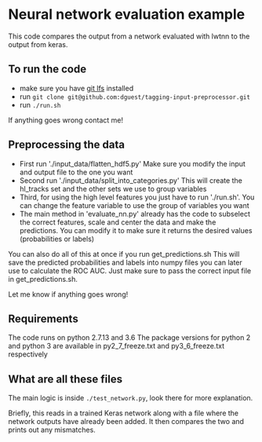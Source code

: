 Neural network evaluation example
=================================

This code compares the output from a network evaluated with lwtnn to
the output from keras.

To run the code
---------------

 - make sure you have [git lfs][1] installed
 - run `git clone git@github.com:dguest/tagging-input-preprocessor.git`
 - run `./run.sh`

If anything goes wrong contact me!

Preprocessing the data
-----------------------

 - First run './input_data/flatten_hdf5.py' Make sure you modify the input and output file to the one you want
 - Second run './input_data/split_into_categories.py' This will create the hl_tracks set and the other sets we use to group variables
 - Third, for using the high level features you just have to run './run.sh'. You can change the feature variable to use the group of variables you want
 - The main method in 'evaluate_nn.py' already has the code to subselect the correct features, scale and center the data and make the predictions. You can modify it to make sure it returns the desired values (probabilities or labels)

You can also do all of this at once if you run get_predictions.sh This will save the predicted probabilities and labels into numpy files you can later use to calculate the ROC AUC. Just make sure to pass the correct input file in get_predictions.sh.

Let me know if anything goes wrong!

Requirements
-----------------------
The code runs on python 2.7.13 and 3.6
The package versions for python 2 and python 3 are available in py2_7_freeze.txt and py3_6_freeze.txt respectively


What are all these files
------------------------

The main logic is inside `./test_network.py`, look there for more
explanation.

Briefly, this reads in a trained Keras network along with a file where
the network outputs have already been added. It then compares the two
and prints out any mismatches.

[1]: https://git-lfs.github.com/
